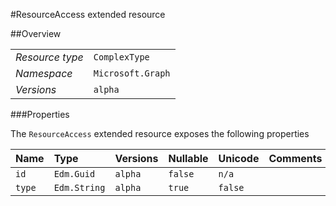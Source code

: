 #ResourceAccess extended resource

 



##Overview

|  |  | 
| :-- | :-- | 
| _Resource type_ | `ComplexType` | 
| _Namespace_ | `Microsoft.Graph` | 
| _Versions_ | `alpha` | 


###Properties

The `ResourceAccess` extended resource exposes the following properties 

| Name | Type | Versions | Nullable | Unicode | Comments | 
| :-- | :-- | :-- | :-- | :-- | :-- | 
| `id` | `Edm.Guid` | `alpha` | `false` | `n/a` |  | 
| `type` | `Edm.String` | `alpha` | `true` | `false` |  | 




<!-- {
"type": "#page.annotation",
"tocPath": "ComplexType/ResourceAccess",
"tocItems": {
	"ComplexType/ResourceAccess/Overview": "#overview",
	"ComplexType/ResourceAccess/Operations": "#operations"
}
"section": "documentation"
} -->